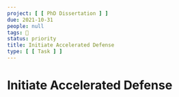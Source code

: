 ```yaml
---
project: [ [ PhD Dissertation ] ]
due: 2021-10-31
people: null
tags: 🧨
status: priority
title: Initiate Accelerated Defense
type: [ [ Task ] ]
---
```


# Initiate Accelerated Defense